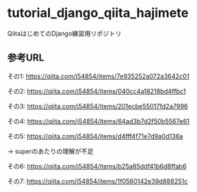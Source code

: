 # tutorial_django_qiita_hajimete
QiitaはじめてのDjango練習用リポジトリ

## 参考URL
その1: https://qiita.com/j54854/items/7e935252a072a3642c01

その2: https://qiita.com/j54854/items/040cc4a18218bd4ffbc1

その3: https://qiita.com/j54854/items/201ecbe55017fd2a7996

その4: https://qiita.com/j54854/items/64ad3b7d2f50b5567e61

その5: https://qiita.com/j54854/items/d4fff4f71e7d9a0d136a

→ superのあたりの理解が不足

その6: https://qiita.com/j54854/items/b25a85ddf41b6d8ffab6

その7: https://qiita.com/j54854/items/1f0560142e39d888251c
